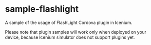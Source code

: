 sample-flashlight
=================

A sample of the usage of FlashLight Cordova plugin in Icenium.

Please note that plugin samples will work only when deployed on your device, because Icenium simulator does not support plugins yet.
